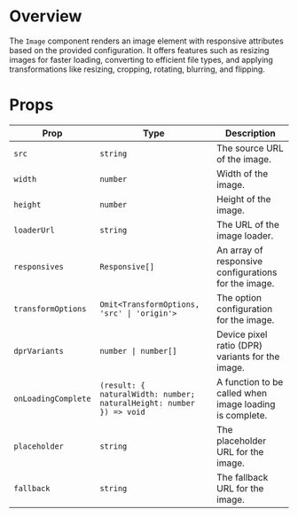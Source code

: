 # Overview

The `Image` component renders an image element with responsive attributes based on the provided configuration. It offers features such as resizing images for faster loading, converting to efficient file types, and applying transformations like resizing, cropping, rotating, blurring, and flipping.

# Props

| Prop                | Type                                                                | Description                                             |
| ------------------- | ------------------------------------------------------------------- | ------------------------------------------------------- |
| `src`               | `string`                                                            | The source URL of the image.                            |
| `width`             | `number`                                                            | Width of the image.                                     |
| `height`            | `number`                                                            | Height of the image.                                    |
| `loaderUrl`         | `string`                                                            | The URL of the image loader.                            |
| `responsives`       | `Responsive[]`                                                      | An array of responsive configurations for the image.    |
| `transformOptions`  | `Omit<TransformOptions, 'src' \| 'origin'>`                         | The option configuration for the image.                 |
| `dprVariants`       | `number \| number[]`                                                | Device pixel ratio (DPR) variants for the image.        |
| `onLoadingComplete` | `(result: { naturalWidth: number; naturalHeight: number }) => void` | A function to be called when image loading is complete. |
| `placeholder`       | `string`                                                            | The placeholder URL for the image.                      |
| `fallback`          | `string`                                                            | The fallback URL for the image.                         |
